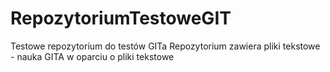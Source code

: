 # RepozytoriumTestoweGIT
Testowe repozytorium do testów GITa
Repozytorium zawiera pliki tekstowe - nauka GITA  w oparciu o pliki tekstowe

